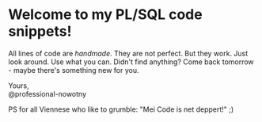 # Welcome to my PL/SQL code snippets!

All lines of code are _handmade_. They are not perfect. But they work. Just look around. Use what you can. Didn't find anything? Come back tomorrow - maybe there's something new for you.

Yours,<br>
@professional-nowotny

PS for all Viennese who like to grumble: "Mei Code is net deppert!" ;)
